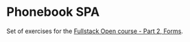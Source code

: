 # Phonebook SPA

Set of exercises for the [Fullstack Open course - Part 2, Forms](https://fullstackopen.com/en/part2/forms).
